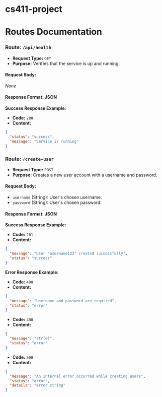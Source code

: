 # cs411-project

# Routes Documentation

### Route: `/api/health`

- **Request Type:** `GET`  
- **Purpose:** Verifies that the service is up and running.

#### Request Body:
_None_

#### Response Format: JSON

**Success Response Example:**
- **Code:** `200`  
- **Content:**
```json
{
  "status": "success",
  "message": "Service is running"
}
```

### Route: `/create-user`

- **Request Type:** `POST`  
- **Purpose:** Creates a new user account with a username and password.

#### Request Body:
- `username` (String): User's chosen username.  
- `password` (String): User's chosen password.

#### Response Format: JSON

**Success Response Example:**
- **Code:** `201`  
- **Content:**
```json
{
  "message": "User 'username123' created successfully",
  "status": "success"
} 
```

**Error Response Example:**
- **Code:** `400`  
- **Content:**
```json
{
  "message": "Username and password are required",
  "status": "error"
} 
```
- **Code:** `400`  
- **Content:**
```json
{
  "message": "str(e)",
  "status": "error"
} 
```
- **Code:** `500`  
- **Content:**
```json
{
  "message": "An internal error occurred while creating users",
  "status": "error",
  "details": "error string"
} 
```



